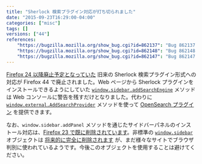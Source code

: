 ```yaml
---
title: "Sherlock 検索プラグイン対応が打ち切られました"
date: "2015-09-23T16:29:00-04:00"
categories: ["misc"]
tags: []
versions: ["44"]
references:
    "https://bugzilla.mozilla.org/show_bug.cgi?id=862137": "Bug 862137 - stop supporting Sherlock search engines"
    "https://bugzilla.mozilla.org/show_bug.cgi?id=862148": "Bug 862148 - stop supporting installation of Sherlock plugins from the web"
    "https://bugzilla.mozilla.org/show_bug.cgi?id=862147": "Bug 862147 - drop support for window.sidebar"
---
```

[Firefox 24 以降廃止予定となっていた](https://www.fxsitecompat.com/ja/docs/2013/support-for-sherlock-search-plug-ins-has-been-deprecated/) 旧来の Sherlock 検索プラグイン形式への対応が Firefox 44 で廃止されました。Web ページから Sherlock プラグインをインストールできるようにしていた [`window.sidebar.addSearchEngine`](https://developer.mozilla.org/ja/docs/Adding_search_engines_from_web_pages#Installing_Sherlock_plugins) メソッドは Web コンソールに警告を残すだけとなりました。代わりに [`window.external.AddSearchProvider`](https://developer.mozilla.org/ja/docs/Adding_search_engines_from_web_pages#Installing_OpenSearch_plugins) メソッドを使って [OpenSearch プラグイン](https://developer.mozilla.org/ja/docs/Creating_OpenSearch_plugins_for_Firefox) を提供できます。

なお、`window.sidebar.addPanel` メソッドを通じたサイドバーパネルのインストール対応は、[Firefox 23 で既に削除されています](https://www.fxsitecompat.com/ja/docs/2013/ability-to-add-a-sidebar-panel-has-been-dropped/)。非標準の [`window.sidebar`](https://developer.mozilla.org/ja/docs/Web/API/Window/sidebar) オブジェクトは [将来的に完全に削除されます](https://www.fxsitecompat.com/ja/docs/2015/window-sidebar-will-be-removed/) が、まだ様々なサイトでブラウザ判別に使われているようです。今後このオブジェクトを使用することは避けてください。
